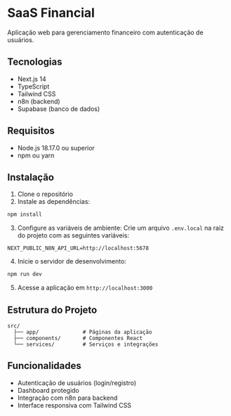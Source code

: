# SaaS Financial

Aplicação web para gerenciamento financeiro com autenticação de usuários.

## Tecnologias

- Next.js 14
- TypeScript
- Tailwind CSS
- n8n (backend)
- Supabase (banco de dados)

## Requisitos

- Node.js 18.17.0 ou superior
- npm ou yarn

## Instalação

1. Clone o repositório
2. Instale as dependências:
```bash
npm install
```

3. Configure as variáveis de ambiente:
Crie um arquivo `.env.local` na raiz do projeto com as seguintes variáveis:
```
NEXT_PUBLIC_N8N_API_URL=http://localhost:5678
```

4. Inicie o servidor de desenvolvimento:
```bash
npm run dev
```

5. Acesse a aplicação em `http://localhost:3000`

## Estrutura do Projeto

```
src/
  ├── app/              # Páginas da aplicação
  ├── components/       # Componentes React
  └── services/         # Serviços e integrações
```

## Funcionalidades

- Autenticação de usuários (login/registro)
- Dashboard protegido
- Integração com n8n para backend
- Interface responsiva com Tailwind CSS 